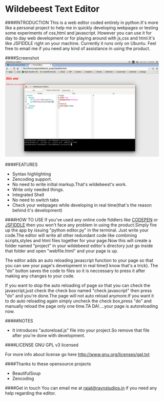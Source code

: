 Wildebeest Text Editor
====================== 

####INTRODUCTION
This is a web editor coded entirely in python.It's more like a personal project to help me in quickly developing webpages or testing some experiments of css,html and javascript. However you can use it for day to day web development or for playing around with js,css and html.It's like JSFIDDLE right on your machine. Currently it runs only on Ubuntu. Feel free to email me if you need any kind of assistance in using the product.

####Screenshot
![Wildebeest Editor](screenshot.png)

####FEATURES
- Syntax highlighting
- Zencoding support.
- No need to write initial markup.That's wildebeest's work.
- Write only needed things.
- Integrated Shell
- No need to switch tabs
- Check your webpages while developing in real time(that's the reason behind it's development)

####HOW TO USE
If you've used any online code fiddlers like [CODEPEN](http://codepen.io) or [JSFIDDLE](http://jsfiddle.net) then you won't face any problem in using the product.Simply fire up the app by issuing "python editor.py" in the terminal.
Just write your code.The editor will write all other redundant code like combining scripts,styles and html files together for your page.Now this will create a folder named "project" in your wildebeest editor's directory just go inside that folder and open "webfile.html" and your page is up.

The editor adds an auto reloading javascript function to your page so that you can see your page's development in real time(I know that's a trick).
The "do" button saves the code to files so it is neccessary to press it after making any changes to your code.

If you want to stop the auto reloading of page so that you can check the javascript,just check the check box named "check javascript" then press "do" and you're done.The page will not auto reload anymore.If you want it to do auto reloading again simply uncheck the check box,press "do" and manually reload the page only one time.TA DA!....your page is autoreloading now.

#####NOTES
- It introduces "autoreload.js" file into your project.So remove that file after you're done with development.

####LICENSE
GNU GPL v3 licensed

For more info about license go here http://www.gnu.org/licenses/gpl.txt


####Thanks to these opensource projects
- BeautifulSoup
- Zencoding

####Get in touch
You can email me at rajat@raynstudios.in if you need any help regarding the editor.
